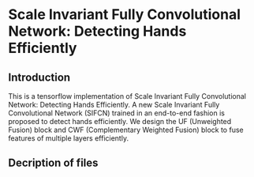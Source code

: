 Scale Invariant Fully Convolutional Network: Detecting Hands Efficiently
=====
Introduction
-----
This is a tensorflow implementation of Scale Invariant Fully Convolutional Network: Detecting Hands Efficiently. 
A new Scale Invariant Fully Convolutional Network (SIFCN) trained in an end-to-end fashion is proposed to detect hands efficiently.
We design the UF (Unweighted Fusion) block and CWF (Complementary Weighted Fusion) block to fuse features of multiple layers efficiently.

Decription of files
-----
